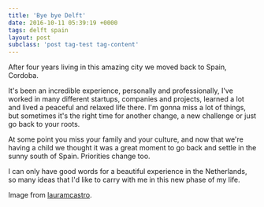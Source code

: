 ```yaml
---
title: 'Bye bye Delft'
date: 2016-10-11 05:39:19 +0000
tags: delft spain
layout: post
subclass: 'post tag-test tag-content'
---
```

After four years living in this amazing city we moved back to Spain, Cordoba.

It's been an incredible experience, personally and professionally, I've worked in many different startups, companies and projects, learned a lot and lived a peaceful and relaxed life there. I'm gonna miss a lot of things, but sometimes it's the right time for another change, a new challenge or just go back to your roots.

At some point you miss your family and your culture, and now that we're having a child we thought it was a great moment to go back and settle in the sunny south of Spain. Priorities change too.

I can only have good words for a beautiful experience in the Netherlands, so many ideas that I'd like to carry with me in this new phase of my life.

Image from [lauramcastro](https://www.flickr.com/photos/_luara_/5105049209/in/photolist-8M7HgP-9uN932-3RP4T4-dNeRRJ-78LimM-6cLJDB-6QWCxM-9uNa42-raMXAM-rsbyCH-soZz2n-6ePUhR-8pzemQ-78Q6WN-9uR3wQ-78Qbdy-6cQRmf-3RTb29-78QcEU-78LfiT-f525ny-78Qda3-78QfcL-78Q8QE-78LhGZ-78QaX7-78LmjH-9uR8oy-dNeR73-9uR4vj-9uN85g-pfC1T-4qDvCH-78LhXg-7r8NGc-5UgKy4-qiH4oW-2TqGh-78QerQ-9uQYTY-7Fi65m-78Qaf3-9uNaPp-prPJF-78Q7YE-7EASdg-6ZGrku-nFZU7g-78LnQ8-f4LRsx).
